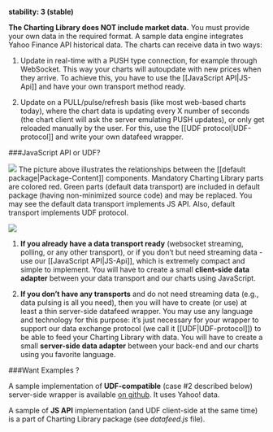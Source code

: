 **stability: 3 (stable)**

**The Charting Library does NOT include market data.** You must provide your own data in the required format. A sample data engine integrates Yahoo Finance API historical data. The charts can receive data in two ways:

1. Update in real-time with a PUSH type connection, for example through WebSocket. This way your charts will autoupdate with new prices when they arrive. To achieve this, you have to use the [[JavaScript API|JS-Api]] and have your own transport method ready.

2. Update on a PULL/pulse/refresh basis (like most web-based charts today), where the chart data is updating every X number of seconds (the chart client will ask the server emulating PUSH updates), or only get reloaded manually by the user. For this, use the [[UDF protocol|UDF-protocol]] and write your own datafeed wrapper. 

###JavaScript API or UDF?

![](https://www.dropbox.com/s/dedg3tzlp7jj0v6/api_structure.png?dl=1)
The picture above illustrates the relationships between the [[default package|Package-Content]] components. Mandatory Charting Library parts are colored red. Green parts (default data transport) are included in default package (having non-minimized source code) and may be replaced. You may see the default data transport implements JS API. Also, default transport implements UDF protocol.

![](https://www.dropbox.com/s/nwzexm0k10541th/api_usage.png?dl=1)

1. **If you already have a data transport ready** (websocket streaming, polling, or any other transport), or if you don’t but need streaming data - use our [[JavaScript API|JS-Api]], which is extremely compact and simple to implement. You will have to create a small **client-side data adapter** between your data transport and our charts using JavaScript.

2. **If you don’t have any transports** and do not need streaming data (e.g., data pulsing is all you need), then you will have to create (or use) at least a thin server-side datafeed wrapper. You may use any language and technology for this purpose: it’s just necessary for your wrapper to support our data exchange protocol (we call it [[UDF|UDF-protocol]]) to be able to feed your Charting Library with data. You will have to create a small **server-side data adapter** between your back-end and our charts using you favorite language.

###Want Examples ?

A sample implementation of **UDF-compatible** (case #2 described below) server-side wrapper is available [on github](https://github.com/drbeep/yahoo_datafeed). It uses Yahoo! data.

A sample of **JS API** implementation (and UDF client-side at the same time) is a part of Charting Library package (see *datafeed.js* file).
